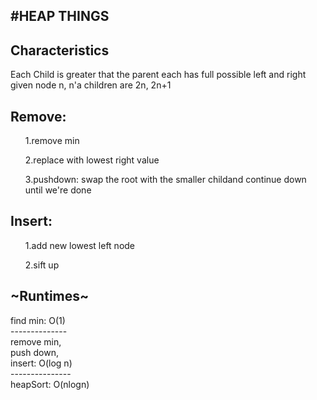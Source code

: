 #HEAP THINGS
----
<h2>Characteristics</h2>
    Each Child is greater that the parent
    each has full possible left and right
    given node n, n'a children are 2n, 2n+1
     
  <h2>  Remove:</h2>
      <ol>1.remove min</ol>
      <ol>2.replace with lowest right value</ol>
      <ol>3.pushdown: swap the root with the smaller childand continue down until we're done</ol>
  <h2>Insert:</h2>
       <ol>1.add new lowest left node</ol>
       <ol>2.sift up</ol>
  <h2>~Runtimes~</h2>
      find min: O(1)
      <br>--------------
      <br>remove min,
      <br>push down,
      <br>insert: O(log n)
      <br>---------------
      <br>heapSort: O(nlogn)
     
